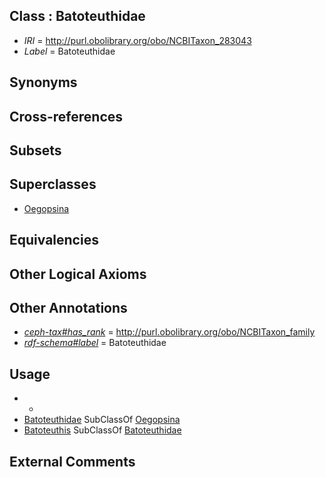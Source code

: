 
## Class : Batoteuthidae

 * *IRI* = http://purl.obolibrary.org/obo/NCBITaxon_283043
 * *Label* = Batoteuthidae

## Synonyms


## Cross-references


## Subsets


## Superclasses

 * [Oegopsina](../../NCBITaxon/42/NCBITaxon_34542.md)

## Equivalencies


## Other Logical Axioms


## Other Annotations

 * *[ceph-tax#has_rank](../../ceph-tax#has/nk/ceph-tax#has_rank.md)* = http://purl.obolibrary.org/obo/NCBITaxon_family
 * *[rdf-schema#label](../../el/rdf-schema#label.md)* = Batoteuthidae

## Usage

 * -
 * [Batoteuthidae](../../NCBITaxon/43/NCBITaxon_283043.md) SubClassOf [Oegopsina](../../NCBITaxon/42/NCBITaxon_34542.md)
 * [Batoteuthis](../../NCBITaxon/44/NCBITaxon_283044.md) SubClassOf [Batoteuthidae](../../NCBITaxon/43/NCBITaxon_283043.md)

## External Comments

